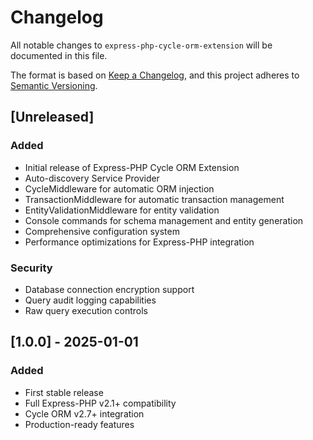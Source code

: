 # Changelog

All notable changes to `express-php-cycle-orm-extension` will be documented in this file.

The format is based on [Keep a Changelog](https://keepachangelog.com/en/1.0.0/),
and this project adheres to [Semantic Versioning](https://semver.org/spec/v2.0.0.html).

## [Unreleased]

### Added
- Initial release of Express-PHP Cycle ORM Extension
- Auto-discovery Service Provider
- CycleMiddleware for automatic ORM injection
- TransactionMiddleware for automatic transaction management
- EntityValidationMiddleware for entity validation
- Console commands for schema management and entity generation
- Comprehensive configuration system
- Performance optimizations for Express-PHP integration

### Security
- Database connection encryption support
- Query audit logging capabilities
- Raw query execution controls

## [1.0.0] - 2025-01-01

### Added
- First stable release
- Full Express-PHP v2.1+ compatibility
- Cycle ORM v2.7+ integration
- Production-ready features